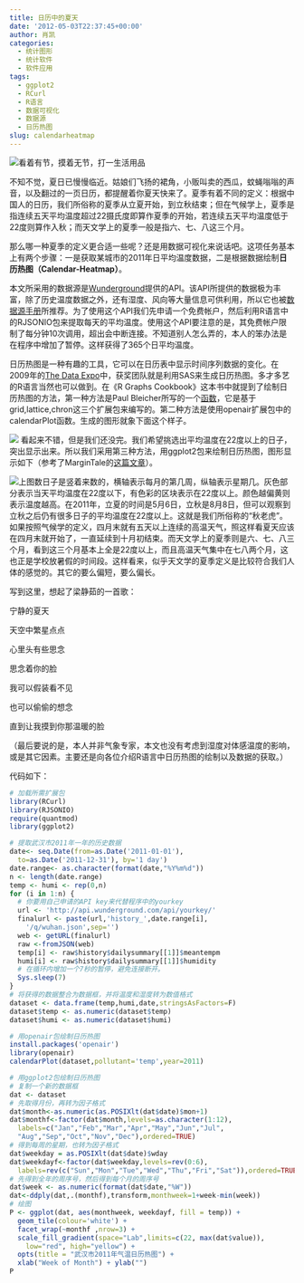 ```yaml
---
title: 日历中的夏天
date: '2012-05-03T22:37:45+00:00'
author: 肖凯
categories:
  - 统计图形
  - 统计软件
  - 软件应用
tags:
  - ggplot2
  - RCurl
  - R语言
  - 数据可视化
  - 数据源
  - 日历热图
slug: calendarheatmap
---
```


![看着有节，摸着无节，打一生活用品](https://uploads.cosx.org/2012/05/summer.jpg)

不知不觉，夏日已慢慢临近。姑娘们飞扬的裙角，小贩叫卖的西瓜，蚊蝇嗡嗡的声音，以及翻过的一页日历，都提醒着你夏天快来了。夏季有着不同的定义：根据中国人的日历，我们所俗称的夏季从立夏开始，到立秋结束；但在气候学上，夏季是指连续五天平均温度超过22摄氏度即算作夏季的开始，若连续五天平均温度低于22度则算作入秋；而天文学上的夏季一般是指六、七、八这三个月。

那么哪一种夏季的定义更合适一些呢？还是用数据可视化来说话吧。这项任务基本上有两个步骤：一是获取某城市的2011年日平均温度数据，二是根据数据绘制**日历热图（Calendar-Heatmap）**。<!--more-->

本文所采用的数据源是[Wunderground](http://www.wunderground.com/weather/api/d/documentation.html)提供的API。该API所提供的数据极为丰富，除了历史温度数据之外，还有湿度、风向等大量信息可供利用，所以它也被[数据源手册](http://xccds1977.blogspot.com/2012/04/30.html)所推荐。为了使用这个API我们先申请一个免费帐户，然后利用R语言中的RJSONIO包来提取每天的平均温度。使用这个API要注意的是，其免费帐户限制了每分钟10次调用，超出会中断连接。不知道别人怎么弄的，本人的笨办法是在程序中增加了暂停。这样获得了365个日平均温度。

日历热图是一种有趣的工具，它可以在日历表中显示时间序列数据的变化。在2009年的[The Data Expo](http://blog.revolutionanalytics.com/2009/09/analysis-of-airline-performance.html)中，获奖团队就是利用SAS来生成日历热图。多才多艺的R语言当然也可以做到。在《R Graphs Cookbook》这本书中就提到了绘制日历热图的方法，第一种方法是Paul Bleicher所写的一个[函数](http://blog.revolution-computing.com/downloads/calendarHeat.R)，它是基于grid,lattice,chron这三个扩展包来编写的。第二种方法是使用openair扩展包中的calendarPlot函数。生成的图形就象下面这个样子。
  
![](https://uploads.cosx.org/2012/05/calendarheadmap1.jpeg) 看起来不错，但是我们还没完。我们希望挑选出平均温度在22度以上的日子，突出显示出来。所以我们采用第三种方法，用ggplot2包来绘制日历热图，图形显示如下（参考了MarginTale的[这篇文章](http://margintale.blogspot.com/2012/04/ggplot2-time-series-heatmaps.html)）。
  
![](https://uploads.cosx.org/2012/05/calendarheadmap2.jpeg)上图数日子是竖着来数的，横轴表示每月的第几周，纵轴表示星期几。灰色部分表示当天平均温度在22度以下，有色彩的区块表示在22度以上。颜色越偏黄则表示温度越高。在2011年，立夏的时间是5月6日，立秋是8月8日，但可以观察到立秋之后仍有很多日子的平均温度在22度以上。这就是我们所俗称的“秋老虎”。如果按照气候学的定义，四月末就有五天以上连续的高温天气，照这样看夏天应该在四月末就开始了，一直延续到十月初结束。而天文学上的夏季则是六、七、八三个月，看到这三个月基本上全是22度以上，而且高温天气集中在七八两个月，这也正是学校放暑假的时间段。这样看来，似乎天文学的夏季定义是比较符合我们人体的感觉的。其它的要么偏短，要么偏长。

写到这里，想起了梁静茹的一首歌：

宁静的夏天
  
天空中繁星点点
  
心里头有些思念
  
思念着你的脸
  
我可以假装看不见
  
也可以偷偷的想念
  
直到让我摸到你那温暖的脸

（最后要说的是，本人并非气象专家，本文也没有考虑到湿度对体感温度的影响，或是其它因素。主要还是向各位介绍R语言中日历热图的绘制以及数据的获取。）
  
代码如下：


```r
# 加载所需扩展包
library(RCurl)
library(RJSONIO)
require(quantmod)
library(ggplot2)

# 提取武汉市2011年一年的历史数据
date<- seq.Date(from=as.Date('2011-01-01'),
  to=as.Date('2011-12-31'), by='1 day')
date.range<- as.character(format(date,"%Y%m%d"))
n <- length(date.range)
temp <- humi <- rep(0,n)
for (i in 1:n) {
  # 你要用自己申请的API key来代替程序中的yourkey
  url <- 'http://api.wunderground.com/api/yourkey/'
  finalurl <- paste(url,'history_',date.range[i],
    '/q/wuhan.json',sep='')
  web <- getURL(finalurl)
  raw <-fromJSON(web)
  temp[i] <- raw$history$dailysummary[[1]]$meantempm
  humi[i] <- raw$history$dailysummary[[1]]$humidity
  # 在循环内增加一个7秒的暂停，避免连接断开。
  Sys.sleep(7)
}
# 将获得的数据整合为数据框，并将温度和湿度转为数值格式
dataset <- data.frame(temp,humi,date,stringsAsFactors=F)
dataset$temp <- as.numeric(dataset$temp)
dataset$humi <- as.numeric(dataset$humi)

# 用openair包绘制日历热图
install.packages('openair')
library(openair)
calendarPlot(dataset,pollutant='temp',year=2011)

# 用ggplot2包绘制日历热图
# 复制一个新的数据框
dat <- dataset
# 先取得月份，再转为因子格式
dat$month<-as.numeric(as.POSIXlt(dat$date)$mon+1)
dat$monthf<-factor(dat$month,levels=as.character(1:12),
  labels=c("Jan","Feb","Mar","Apr","May","Jun","Jul",
  "Aug","Sep","Oct","Nov","Dec"),ordered=TRUE)
# 得到每周的星期，也转为因子格式
dat$weekday = as.POSIXlt(dat$date)$wday
dat$weekdayf<-factor(dat$weekday,levels=rev(0:6),
  labels=rev(c("Sun","Mon","Tue","Wed","Thu","Fri","Sat")),ordered=TRUE)
# 先得到全年的周序号，然后得到每个月的周序号
dat$week <- as.numeric(format(dat$date,"%W"))
dat<-ddply(dat,.(monthf),transform,monthweek=1+week-min(week))
# 绘图
P <- ggplot(dat, aes(monthweek, weekdayf, fill = temp)) +
  geom_tile(colour='white') +
  facet_wrap(~monthf ,nrow=3) +
  scale_fill_gradient(space="Lab",limits=c(22, max(dat$value)),
    low="red", high="yellow") +
  opts(title = "武汉市2011年气温日历热图") +
  xlab("Week of Month") + ylab("")
P
```
